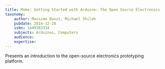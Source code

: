 ```yaml
---
title: Make: Getting Started with Arduino: The Open Source Electronics Prototyping Platform
taxonomy:
	author: Massimo Banzi, Michael Shiloh
	pubdate: 2014-12-28
	isbn: 1449363334
	subjects: Arduinos, Computers
	audience: 
	expertise: 
---
```

Presents an introduction to the open-source electronics prototyping platform.